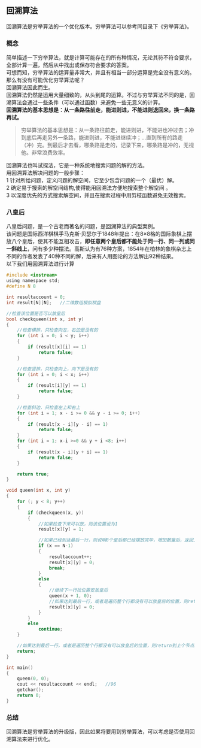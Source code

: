 ## 回溯算法
回溯算法是穷举算法的一个优化版本。穷举算法可以参考同目录下《穷举算法》。   
### 概念
简单描述一下穷举算法，就是计算可能存在的所有种情况，无论其符不符合要求，全部计算一遍，然后从中找出或保存符合要求的答案。  
可想而知，穷举算法的运算量非常大，并且有相当一部分运算是完全没有意义的。  
那么有没有可能优化穷举算法呢？  
回溯算法因此而生。  
回溯算法仍然是运用大量细致的，从头到尾的运算。不过与穷举算法不同的是，回溯算法会通过一些条件（可以通过函数）来避免一些无意义的计算。  
**回溯算法的基本思想是：从一条路往前走，能进则进，不能进则退回来，换一条路再试。**   
> 穷举算法的基本思想是：从一条路往前走，能进则进，不能进也冲过去；冲到底后再走另外一条路，能进则进，不能进继续冲；...直到所有的路走（冲）完。到最后才去看，哪条路是走的，记录下来，哪条路是冲的，无视他。非常浪费效率。   
   
回溯算法也叫试探法，它是一种系统地搜索问题的解的方法。   
用回溯算法解决问题的一般步骤：   
1 针对所给问题，定义问题的解空间，它至少包含问题的一个（最优）解。  
2 确定易于搜索的解空间结构,使得能用回溯法方便地搜索整个解空间 。   
3 以深度优先的方式搜索解空间，并且在搜索过程中用剪枝函数避免无效搜索。    
### 八皇后
八皇后问题，是一个古老而著名的问题，是回溯算法的典型案例。    
该问题是国际西洋棋棋手马克斯·贝瑟尔于1848年提出：在8×8格的国际象棋上摆放八个皇后，使其不能互相攻击，**即任意两个皇后都不能处于同一行、同一列或同一斜线上**，问有多少种摆法。高斯认为有76种方案，1854年在柏林的象棋杂志上不同的作者发表了40种不同的解，后来有人用图论的方法解出92种结果。   
以下我们用回溯算法进行计算   
```c
#include <iostream>  
using namespace std;   
#define N 8   

int resultaccount = 0;   
int result[N][N];	//二维数组模拟棋盘  

//检查该位置是否可以放皇后   
bool checkqueen(int x, int y)  
{   
	//检查横排，只检查向左，右边是没有的  
	for (int i = 0; i < y; i++)   
	{  
		if (result[x][i] == 1)   
			return false;   
	}  

	//检查竖排，只检查向上，向下是没有的   
	for (int i = 0; i < x; i++)  
	{   
		if (result[i][y] == 1)  
			return false;   
	}   

	//检查斜边，只检查左上和右上  
	for (int i = 1; x - i >= 0 && y - i >= 0; i++)   
	{   
		if (result[x - i][y - i] == 1)   
			return false;   
	}    
	for (int i = 1; x-i >=0 && y + i <8; i++)   
	{    
		if (result[x - i][y + i] == 1)    
			return false;   
	}    

	return true;   
}   

void queen(int x, int y)   
{  
	for (; y < 8; y++)   
	{  
		if (checkqueen(x, y))   
		{   
			//如果检查下来可以放，则该位置设为1    
			result[x][y] = 1;    

			//如果已经到达最后一行，则说明8个皇后都已经摆放完毕，增加数量后，返回上一个节点继续计算    
			if (x == N-1)   
			{    
				resultaccount++;   
				result[x][y] = 0;   
				break;   
			}   
			else   
			{   
				//继续下一行找位置安放皇后   
				queen(x + 1, 0);    
				//如果达到最后一行，或者是遍历整个行都没有可以放皇后的位置，则return到这个位置，我们把数值重新设为0，继续遍历后面的情况   
				result[x][y] = 0;    
			}   
		}  
		else   
			continue;   
	}    

	//如果达到最后一行，或者是遍历整个行都没有可以放皇后的位置，则return到上个节点继续计算   
	return;   
}   

int main()   
{   
	queen(0, 0); 
	cout << resultaccount << endl;   //96  
	getchar();   
	return 0; 
}   
```   
### 总结   
回溯算法是穷举算法的升级版，因此如果将要用到穷举算法，可以考虑是否使用回溯算法来进行优化。  